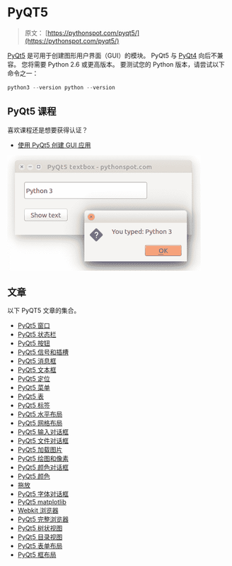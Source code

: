 # PyQT5

> 原文： [https://pythonspot.com/pyqt5/](https://pythonspot.com/pyqt5/)

[PyQt5](https://pypi.python.org/pypi/PyQt5/5.6) 是可用于创建图形用户界面（GUI）的模块。 PyQt5 与 [PyQt4](https://pythonspot.com/pyqt4/) 向后不兼容。 您将需要 Python 2.6 或更高版本。 要测试您的 Python 版本，请尝试以下命令之一：

```py
python3 --version python --version 

```

## PyQt5 课程

喜欢课程还是想要获得认证？

*   [使用 PyQt5 创建 GUI 应用](https://gum.co/pysqtsamples)

  ![PyQt5 example (appearance depends on operating system](img/4c1c799e1aa4d7f3a9c4b9104ff0efe2.jpg) 

## 文章

以下 PyQT5 文章的集合。

*   [PyQt5 窗口](https://pythonspot.com/pyqt5-window/)
*   [PyQt5 状态栏](https://pythonspot.com/pyqt5-statusbar/)
*   [PyQt5 按钮](https://pythonspot.com/pyqt5-buttons/)
*   [PyQt5 信号和插槽](https://pythonspot.com/pyqt5-signals-and-slots/)
*   [PyQt5 消息框](https://pythonspot.com/pyqt5-messagebox/)
*   [PyQt5 文本框](https://pythonspot.com/pyqt5-textbox-example/)
*   [PyQt5 定位](https://pythonspot.com/pyqt5-absolute-position/)
*   [PyQt5 菜单](https://pythonspot.com/pyqt5-menu/)
*   [PyQt5 表](https://pythonspot.com/pyqt5-table/)
*   [PyQt5 标签](https://pythonspot.com/pyqt5-tabs/)
*   [PyQt5 水平布局](https://pythonspot.com/pyqt5-horizontal-layout/)
*   [PyQt5 网格布局](https://pythonspot.com/pyqt5-grid-layout/)
*   [PyQt5 输入对话框](https://pythonspot.com/pyqt5-input-dialog/)
*   [PyQt5 文件对话框](https://pythonspot.com/pyqt5-file-dialog/)
*   [PyQt5 加载图片](https://pythonspot.com/pyqt5-image/)
*   [PyQt5 绘图和像素](https://pythonspot.com/pyqt5-pixels/)
*   [PyQt5 颜色对话框](https://pythonspot.com/pyqt5-color-dialog/)
*   [PyQt5 颜色](https://pythonspot.com/pyqt5-colors/)
*   [拖放](https://pythonspot.com/pyqt5-drag-and-drop/)
*   [PyQt5 字体对话框](https://pythonspot.com/pyqt5-font-dialog/)
*   [PyQt5 matplotlib](https://pythonspot.com/pyqt5-matplotlib/)
*   [Webkit 浏览器](https://pythonspot.com/pyqt5-browser/)
*   [PyQt5 完整浏览器](https://pythonspot.com/pyqt5-webkit-browser/)
*   [PyQt5 树状视图](https://pythonspot.com/pyqt5-treeview/)
*   [PyQt5 目录视图](https://pythonspot.com/pyqt5-directory-view/)
*   [PyQt5 表单布局](https://pythonspot.com/pyqt5-form-layout/)
*   [PyQt5 框布局](https://pythonspot.com/pyqt5-qboxlayout/)